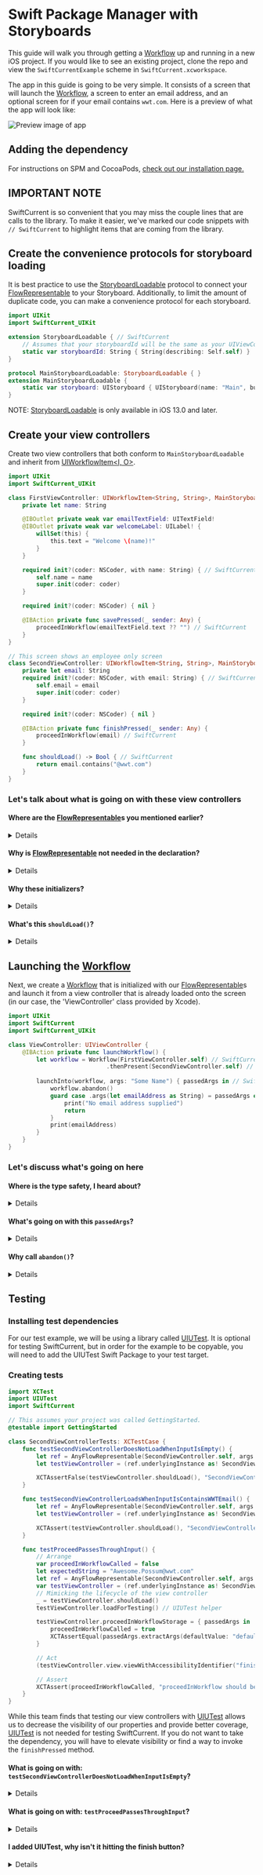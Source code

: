 # Swift Package Manager with Storyboards

This guide will walk you through getting a [Workflow](https://wwt.github.io/SwiftCurrent/Classes/Workflow.html) up and running in a new iOS project.  If you would like to see an existing project, clone the repo and view the `SwiftCurrentExample` scheme in `SwiftCurrent.xcworkspace`.

The app in this guide is going to be very simple.  It consists of a screen that will launch the [Workflow](https://wwt.github.io/SwiftCurrent/Classes/Workflow.html), a screen to enter an email address, and an optional screen for if your email contains `wwt.com`.  Here is a preview of what the app will look like:

![Preview image of app](https://github.com/Richard-Gist/actions-testing/blob/11c7c314b6b2a399f5a38fadb0b644714681231a/storyboard.gif)

## Adding the dependency

For instructions on SPM and CocoaPods, [check out our installation page.](https://github.com/wwt/SwiftCurrent/wiki/Installation#swift-package-manager)

## IMPORTANT NOTE

SwiftCurrent is so convenient that you may miss the couple lines that are calls to the library.  To make it easier, we've marked our code snippets with `// SwiftCurrent` to highlight items that are coming from the library.

## Create the convenience protocols for storyboard loading

It is best practice to use the [StoryboardLoadable](https://wwt.github.io/SwiftCurrent/Protocols/StoryboardLoadable.html) protocol to connect your [FlowRepresentable](https://wwt.github.io/SwiftCurrent/Protocols/FlowRepresentable.html) to your Storyboard.  Additionally, to limit the amount of duplicate code, you can make a convenience protocol for each storyboard.

```swift
import UIKit
import SwiftCurrent_UIKit

extension StoryboardLoadable { // SwiftCurrent
    // Assumes that your storyboardId will be the same as your UIViewController class name
    static var storyboardId: String { String(describing: Self.self) }
}

protocol MainStoryboardLoadable: StoryboardLoadable { }
extension MainStoryboardLoadable {
    static var storyboard: UIStoryboard { UIStoryboard(name: "Main", bundle: Bundle(for: Self.self)) }
}
```

NOTE: [StoryboardLoadable](https://wwt.github.io/SwiftCurrent/Protocols/StoryboardLoadable.html) is only available in iOS 13.0 and later.

## Create your view controllers

Create two view controllers that both conform to `MainStoryboardLoadable` and inherit from [UIWorkflowItem<I, O>](https://wwt.github.io/SwiftCurrent/Classes/UIWorkflowItem.html).

```swift
import UIKit
import SwiftCurrent_UIKit

class FirstViewController: UIWorkflowItem<String, String>, MainStoryboardLoadable { // SwiftCurrent
    private let name: String

    @IBOutlet private weak var emailTextField: UITextField!
    @IBOutlet private weak var welcomeLabel: UILabel! {
        willSet(this) {
            this.text = "Welcome \(name)!"
        }
    }

    required init?(coder: NSCoder, with name: String) { // SwiftCurrent
        self.name = name
        super.init(coder: coder)
    }

    required init?(coder: NSCoder) { nil }

    @IBAction private func savePressed(_ sender: Any) {
        proceedInWorkflow(emailTextField.text ?? "") // SwiftCurrent
    }
}

// This screen shows an employee only screen
class SecondViewController: UIWorkflowItem<String, String>, MainStoryboardLoadable { // SwiftCurrent
    private let email: String
    required init?(coder: NSCoder, with email: String) { // SwiftCurrent
        self.email = email
        super.init(coder: coder)
    }

    required init?(coder: NSCoder) { nil }

    @IBAction private func finishPressed(_ sender: Any) {
        proceedInWorkflow(email) // SwiftCurrent
    }

    func shouldLoad() -> Bool { // SwiftCurrent
        return email.contains("@wwt.com")
    }
}
```

### Let's talk about what is going on with these view controllers

#### **Where are the [FlowRepresentable](https://wwt.github.io/SwiftCurrent/Protocols/FlowRepresentable.html)s you mentioned earlier?**

<details>

You could declare these view controllers with `class FirstViewController: UIWorkflowItem<String, String>, FlowRepresentable, MainStoryboardLoadable`, but the [FlowRepresentable](https://wwt.github.io/SwiftCurrent/Protocols/FlowRepresentable.html) is not specifically needed, so we excluded it from our example.
</details>

#### **Why is [FlowRepresentable](https://wwt.github.io/SwiftCurrent/Protocols/FlowRepresentable.html) not needed in the declaration?**

<details>

These view controllers adhere to [FlowRepresentable](https://wwt.github.io/SwiftCurrent/Protocols/FlowRepresentable.html) by the combination of [UIWorkflowItem](https://wwt.github.io/SwiftCurrent/Classes/UIWorkflowItem.html) and [StoryboardLoadable](https://wwt.github.io/SwiftCurrent/Protocols/StoryboardLoadable.html).

1. The [UIWorkflowItem<I, O>](https://wwt.github.io/SwiftCurrent/Classes/UIWorkflowItem.html) class implements a subset of the requirements for [FlowRepresentable](https://wwt.github.io/SwiftCurrent/Protocols/FlowRepresentable.html).
1. [StoryboardLoadable](https://wwt.github.io/SwiftCurrent/Protocols/StoryboardLoadable.html) implements the remaining subset and requires that it is only applied to a [FlowRepresentable](https://wwt.github.io/SwiftCurrent/Protocols/FlowRepresentable.html).

</details>

#### **Why these initializers?**

<details>

[StoryboardLoadable](https://wwt.github.io/SwiftCurrent/Protocols/StoryboardLoadable.html) helps guide XCode to give you compiler errors with the appropriate fix-its to generate `required init?(coder: NSCoder, with args: String)`. These initializers allow you to load from a storyboard while also having compile-time safety in your properties.  You will notice that both view controllers store the argument string on a `private let` property.
</details>

#### **What's this `shouldLoad()`?**

<details>

It is part of the [FlowRepresentable](https://wwt.github.io/SwiftCurrent/Protocols/FlowRepresentable.html) protocol. It has default implementations created for your convenience but is still implementable if you want to control when a [FlowRepresentable](https://wwt.github.io/SwiftCurrent/Protocols/FlowRepresentable.html) should load in the work flow.  It is called after `init` but before `viewDidLoad()`.
</details>

## Launching the [Workflow](https://wwt.github.io/SwiftCurrent/Classes/Workflow.html)

Next, we create a [Workflow](https://wwt.github.io/SwiftCurrent/Classes/Workflow.html) that is initialized with our [FlowRepresentable](https://wwt.github.io/SwiftCurrent/Protocols/FlowRepresentable.html)s and launch it from a view controller that is already loaded onto the screen (in our case, the 'ViewController' class provided by Xcode).

```swift
import UIKit
import SwiftCurrent
import SwiftCurrent_UIKit

class ViewController: UIViewController {
    @IBAction private func launchWorkflow() {
        let workflow = Workflow(FirstViewController.self) // SwiftCurrent
                            .thenPresent(SecondViewController.self) // SwiftCurrent
        
        launchInto(workflow, args: "Some Name") { passedArgs in // SwiftCurrent
            workflow.abandon()
            guard case .args(let emailAddress as String) = passedArgs else {
                print("No email address supplied")
                return
            }
            print(emailAddress)
        }
    }
}
```

### Let's discuss what's going on here

#### **Where is the type safety, I heard about?**

<details>

The [Workflow](https://wwt.github.io/SwiftCurrent/Classes/Workflow.html) has compile-time type safety on the Input/Output types of the supplied [FlowRepresentable](https://wwt.github.io/SwiftCurrent/Protocols/FlowRepresentable.html)s. This means that you will get a build error if the output of `FirstViewController` does not match the input type of `SecondViewController`.
</details>

#### **What's going on with this `passedArgs`?**

<details>

The `onFinish` closure for `launchInto(_:args:onFinish:)` provides the last passed [AnyWorkflow.PassedArgs](https://wwt.github.io/SwiftCurrent/Classes/AnyWorkflow/PassedArgs.html) in the work flow. For this Workflow, that could be the output of `FirstViewController` or `SecondViewController` depending on the email signature typed in `FirstViewController`. To extract the value, we unwrap the variable within the case of `.args()` as we expect this workflow to return some argument.
</details>

#### **Why call `abandon()`?**

<details>

Calling `abandon()` closes all the views launched as part of the workflow, leaving you back on `ViewController`.
</details>

## Testing

### Installing test dependencies

For our test example, we will be using a library called [UIUTest](https://github.com/nallick/UIUTest). It is optional for testing SwiftCurrent, but in order for the example to be copyable, you will need to add the UIUTest Swift Package
to your test target.

### Creating tests

```swift
import XCTest
import UIUTest
import SwiftCurrent

// This assumes your project was called GettingStarted.
@testable import GettingStarted

class SecondViewControllerTests: XCTestCase {
    func testSecondViewControllerDoesNotLoadWhenInputIsEmpty() {
        let ref = AnyFlowRepresentable(SecondViewController.self, args: .args(""))
        let testViewController = (ref.underlyingInstance as! SecondViewController)

        XCTAssertFalse(testViewController.shouldLoad(), "SecondViewController should not load")
    }

    func testSecondViewControllerLoadsWhenInputIsContainsWWTEmail() {
        let ref = AnyFlowRepresentable(SecondViewController.self, args: .args("Awesome.Possum@wwt.com"))
        let testViewController = (ref.underlyingInstance as! SecondViewController)

        XCTAssert(testViewController.shouldLoad(), "SecondViewController should load")
    }

    func testProceedPassesThroughInput() {
        // Arrange
        var proceedInWorkflowCalled = false
        let expectedString = "Awesome.Possum@wwt.com"
        let ref = AnyFlowRepresentable(SecondViewController.self, args: .args(expectedString))
        var testViewController = (ref.underlyingInstance as! SecondViewController)
        // Mimicking the lifecycle of the view controller
        _ = testViewController.shouldLoad()
        testViewController.loadForTesting() // UIUTest helper

        testViewController.proceedInWorkflowStorage = { passedArgs in
            proceedInWorkflowCalled = true
            XCTAssertEqual(passedArgs.extractArgs(defaultValue: "defaultValue used") as? String, expectedString)
        }

        // Act
        (testViewController.view.viewWithAccessibilityIdentifier("finish") as? UIButton)?.simulateTouch() // UIUTest helper

        // Assert
        XCTAssert(proceedInWorkflowCalled, "proceedInWorkflow should be called")
    }
}
```

While this team finds that testing our view controllers with [UIUTest](https://github.com/nallick/UIUTest) allows us to decrease the visibility of our properties and provide better coverage, [UIUTest](https://github.com/nallick/UIUTest) is not needed for testing SwiftCurrent. If you do not want to take the dependency, you will have to elevate visibility or find a way to invoke the `finishPressed` method.

#### **What is going on with: `testSecondViewControllerDoesNotLoadWhenInputIsEmpty`?**

<details>
This test is super simple. We create the view controller in a way that will go through the correct init, with expected arguments. Then we call `shouldLoad` to validate if the provided Input gets us the results we want.
</details>

#### **What is going on with: `testProceedPassesThroughInput`?**

<details>
At a high level we are loading the view controller for testing (similar to before but now with an added step of triggering lifecycle events). We update the `proceedInWorkflow` closure so that we can confirm it was called. Finally we invoke the method that will call proceed. The assert is verifying that the Output is the same as the input, as this view controller is passing it through.
</details>

#### **I added UIUTest, why isn't it hitting the finish button?**

<details>
It's easy to forget to set the accessibility identifier on the button, please check that first. Second, if you don't call `loadForTesting()` your view controller doesn't make it to the window and the hit testing of `simulateTouch()` will also fail. Finally, make sure the button is visible and tappable on the simulator you are using.
</details>
